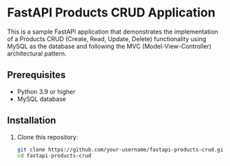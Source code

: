 # FastAPI Products CRUD Application

This is a sample FastAPI application that demonstrates the implementation of a Products CRUD (Create, Read, Update, Delete) functionality using MySQL as the database and following the MVC (Model-View-Controller) architectural pattern.

## Prerequisites

- Python 3.9 or higher
- MySQL database

## Installation

1. Clone this repository:

   ```bash
   git clone https://github.com/your-username/fastapi-products-crud.git
   cd fastapi-products-crud
